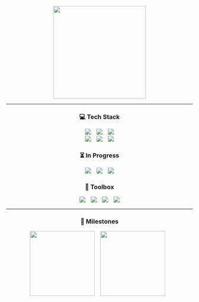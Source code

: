 <p align="center">
    <a href="https://github.com/decoyer">
        <img height=250 align="center" src="https://capsule-render.vercel.app/api?type=waving&animation=fadeIn&color=gradient&height=240&section=footer&fontColor=ffffe4&text=Decoy%20the%20World!!&fontSize=65&fontAlign=65&fontAlignY=65&stroke=000000&strokeWidth=2&desc=🦆&descSize=60&descAlign=80&descAlignY=15"/>
    </a>
</p>

<hr>

<h3 align="center">💻 Tech Stack</h3>
<p align="center">
    <a href="https://github.com/decoyer"><img src="https://img.shields.io/badge/java-%23ED8B00.svg?style=for-the-badge&logo=openjdk&logoColor=white"/></a> &ensp;
    <a href="https://github.com/decoyer"><img src="https://img.shields.io/badge/python-3670A0?style=for-the-badge&logo=python&logoColor=ffdd54"/></a> &ensp;
    <a href="https://github.com/decoyer"><img src="https://img.shields.io/badge/javascript-%23323330.svg?style=for-the-badge&logo=javascript&logoColor=%23F7DF1E"/></a>
    <br>
    <a href="https://github.com/decoyer"><img src="https://img.shields.io/badge/spring-%236DB33F.svg?style=for-the-badge&logo=spring&logoColor=white"/></a> &ensp;
    <a href="https://github.com/decoyer"><img src="https://img.shields.io/badge/react-%2320232a.svg?style=for-the-badge&logo=react&logoColor=%2361DAFB"/></a> &ensp;
    <a href="https://github.com/decoyer"><img src="https://img.shields.io/badge/Solidity-%23363636.svg?style=for-the-badge&logo=solidity&logoColor=white"/></a>
</p>

<h3 align="center">⏳ In Progress</h3>
<p align="center">
    <a href="https://github.com/decoyer"><img src="https://img.shields.io/badge/kotlin-%237F52FF.svg?style=for-the-badge&logo=kotlin&logoColor=white"/></a> &ensp;
    <a href="https://github.com/decoyer"><img src="https://img.shields.io/badge/go-%2300ADD8.svg?style=for-the-badge&logo=go&logoColor=white"/></a> &ensp;
    <a href="https://github.com/decoyer"><img src="https://img.shields.io/badge/rust-%23000000.svg?style=for-the-badge&logo=rust&logoColor=white"/></a>
</p>

<h3 align="center">🧰 Toolbox</h3>
<p align="center">
    <a href="https://github.com/decoyer"><img src="https://img.shields.io/badge/github-%23121011.svg?style=for-the-badge&logo=github&logoColor=white"/></a> &ensp;
    <a href="https://github.com/decoyer"><img src="https://img.shields.io/badge/figma-%23F24E1E.svg?style=for-the-badge&logo=figma&logoColor=white"/></a> &ensp;
    <a href="https://github.com/decoyer"><img src="https://img.shields.io/badge/Notion-%23000000.svg?style=for-the-badge&logo=notion&logoColor=white"/></a> &ensp;
    <a href="https://github.com/decoyer"><img src="https://img.shields.io/badge/Slack-4A154B?style=for-the-badge&logo=slack&logoColor=white"/></a>
</p>

<hr>

<h3 align="center">🏃 Milestones</h3>
<p align="center">
    <a href="https://solved.ac/profile/decoyer"><img height="175" src="http://mazassumnida.wtf/api/v2/generate_badge?boj=decoyer"/></a> &ensp;
    <a href="https://solved.ac/profile/decoyer"><img height="175" src="http://mazandi.herokuapp.com/api?handle=decoyer&theme=dark"/></a> &ensp;
    <!--
    <img height="175" src="https://leetcard.jacoblin.cool/decoyer?theme=nord&font=Roboto&border=0&radius=20&animation=true"/>
    -->
</p>
